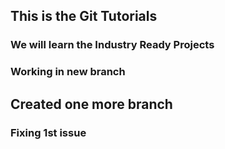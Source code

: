 ## This is the Git Tutorials
### We will learn the Industry Ready Projects
### Working in new branch
## Created one more branch
### Fixing 1st issue